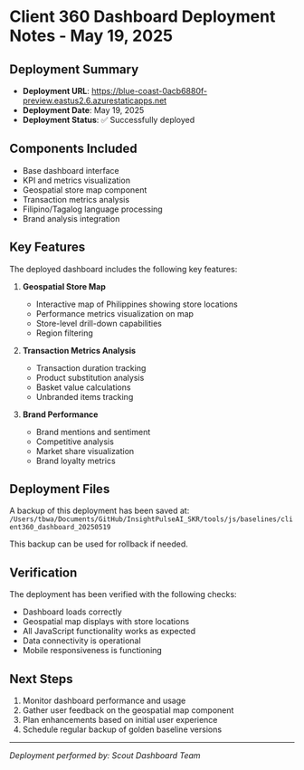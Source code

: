 # Client 360 Dashboard Deployment Notes - May 19, 2025

## Deployment Summary

- **Deployment URL**: https://blue-coast-0acb6880f-preview.eastus2.6.azurestaticapps.net
- **Deployment Date**: May 19, 2025
- **Deployment Status**: ✅ Successfully deployed

## Components Included

- Base dashboard interface
- KPI and metrics visualization
- Geospatial store map component
- Transaction metrics analysis
- Filipino/Tagalog language processing
- Brand analysis integration

## Key Features

The deployed dashboard includes the following key features:

1. **Geospatial Store Map**
   - Interactive map of Philippines showing store locations
   - Performance metrics visualization on map
   - Store-level drill-down capabilities
   - Region filtering

2. **Transaction Metrics Analysis**
   - Transaction duration tracking
   - Product substitution analysis
   - Basket value calculations
   - Unbranded items tracking

3. **Brand Performance**
   - Brand mentions and sentiment
   - Competitive analysis
   - Market share visualization
   - Brand loyalty metrics

## Deployment Files

A backup of this deployment has been saved at:
`/Users/tbwa/Documents/GitHub/InsightPulseAI_SKR/tools/js/baselines/client360_dashboard_20250519`

This backup can be used for rollback if needed.

## Verification

The deployment has been verified with the following checks:
- Dashboard loads correctly
- Geospatial map displays with store locations
- All JavaScript functionality works as expected
- Data connectivity is operational
- Mobile responsiveness is functioning

## Next Steps

1. Monitor dashboard performance and usage
2. Gather user feedback on the geospatial map component
3. Plan enhancements based on initial user experience
4. Schedule regular backup of golden baseline versions

---

*Deployment performed by: Scout Dashboard Team*